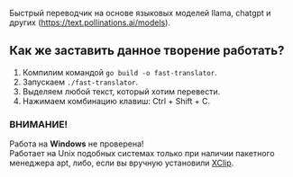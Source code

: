 Быстрый переводчик на основе языковых моделей llama, chatgpt и других (https://text.pollinations.ai/models).

## Как же заставить данное творение работать?
1. Компилим командой ``go build -o fast-translator``.
2. Запускаем ``./fast-translator``.
3. Выделяем любой текст, который хотим перевести.
4. Нажимаем комбинацию клавиш: Ctrl + Shift + C.

### ВНИМАНИЕ!
Работа на **Windows** не проверена!<br>
Работает на Unix подобных системах только при наличии пакетного менеджера apt, либо, если вы вручную установили [XClip](https://github.com/astrand/xclip).
